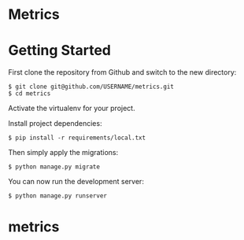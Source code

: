 

# Metrics

# Getting Started

First clone the repository from Github and switch to the new directory:

    $ git clone git@github.com/USERNAME/metrics.git
    $ cd metrics
    
Activate the virtualenv for your project.
    
Install project dependencies:

    $ pip install -r requirements/local.txt
    
    
Then simply apply the migrations:

    $ python manage.py migrate
    

You can now run the development server:

    $ python manage.py runserver
# metrics

